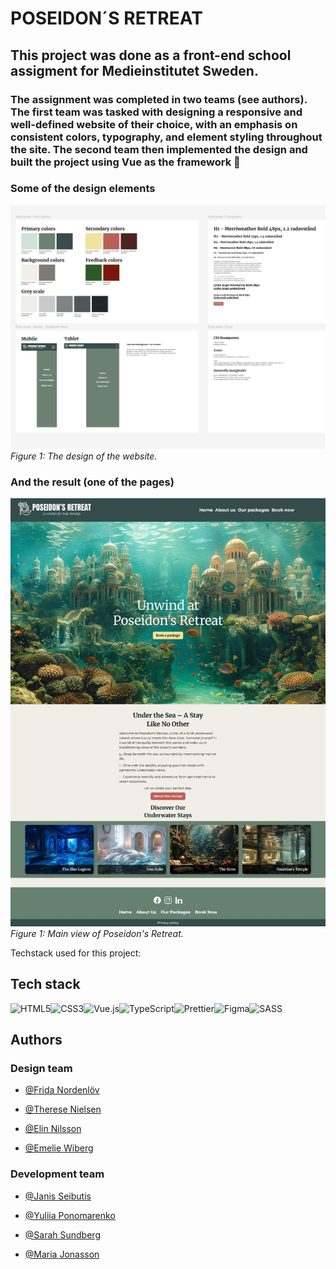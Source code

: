 # POSEIDON´S RETREAT

## This project was done as a front-end school assigment for Medieinstitutet Sweden.

### The assignment was completed in two teams (see authors). The first team was tasked with designing a responsive and well-defined website of their choice, with an emphasis on consistent colors, typography, and element styling throughout the site. The second team then implemented the design and built the project using Vue as the framework 🚀

### Some of the design elements

![Design Image](src/assets/Readme-images/design.png)  
_Figure 1: The design of the website._

### And the result (one of the pages)

![Poseidon's Retreat](src/assets/Readme-images/poseidons-retreat-main.jpg)  
_Figure 1: Main view of Poseidon's Retreat._

Techstack used for this project:

## Tech stack

![HTML5](https://img.shields.io/badge/html5-%23E34F26.svg?style=for-the-badge&logo=html5&logoColor=white)![CSS3](https://img.shields.io/badge/css3-%231572B6.svg?style=for-the-badge&logo=css3&logoColor=white)![Vue.js](https://img.shields.io/badge/vue.js-%234FC08D.svg?style=for-the-badge&logo=vue.js&logoColor=white)![TypeScript](https://img.shields.io/badge/typescript-%23007ACC.svg?style=for-the-badge&logo=typescript&logoColor=white)![Prettier](https://img.shields.io/badge/prettier-%23F7B93E.svg?style=for-the-badge&logo=prettier&logoColor=black)![Figma](https://img.shields.io/badge/figma-%23F24E1E.svg?style=for-the-badge&logo=figma&logoColor=white)![SASS](https://img.shields.io/badge/SASS-hotpink.svg?style=for-the-badge&logo=SASS&logoColor=white)

## Authors

### Design team

- [@Frida Nordenlöv](https://github.com/fridanordenlow)

- [@Therese Nielsen](https://github.com/thnielseen)

- [@Elin Nilsson](https://github.com/webbelin)

- [@Emelie Wiberg](https://github.com/Erm0es)

### Development team

- [@Janis Seibutis](https://github.com/JanisSeibutis)

- [@Yuliia Ponomarenko](https://github.com/Yuliia-fed23)

- [@Sarah Sundberg](https://github.com/SarahSu92)

- [@Maria Jonasson](https://github.com/maria-jon)
